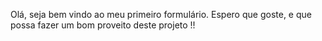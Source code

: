 Olá, seja bem vindo ao meu primeiro formulário. Espero que goste, e que possa fazer um bom proveito deste projeto !!
